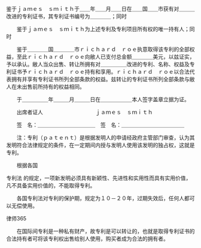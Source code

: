 
 
 

  鉴于ｊａｍｅｓ　ｓｍｉｔｈ于＿＿年＿＿月＿＿日在＿＿国＿＿市获有对＿＿＿改进的专利证书，其专利证书编号为＿＿＿＿；同时
  
 
  
　　鉴于ｊａｍｅｓ　ｓｍｉｔｈ为上述专利及专利项目所有权的唯一持有人；同时 
  

  
　　鉴于＿＿＿＿国＿＿＿＿市ｒｉｃｈａｒｄ　ｒｏｅ执意取得该专利的全部权益，至此ｒｉｃｈａｒｄ　ｒｏｅ向敝人已支付总金额＿＿＿＿美元，以兹证实，予以承认。敝人当众出售、转让所拥有对＿＿＿＿＿改进的专利、名称、权益及专利证书予ｒｉｃｈａｒｄ　ｒｏｅ持有和享用。ｒｉｃｈａｒｄ　ｒｏｅ以合法代表拥有并享有专利证书所列全部条款的权益。兹转让的专利证书所列全部条款与敝人在未出售前所持有的权益相同。 
  

  
　　于＿＿＿＿＿年＿＿＿月＿＿＿日在＿＿＿＿＿＿本人签字盖章立据为证。 
  
　　出席者证人　　　　　　　　　　ｊａｍｅｓ　ｓｍｉｔｈ 
  
　　签　名：＿＿＿＿＿＿＿＿＿＿＿　签　名：＿＿＿＿＿＿＿＿＿＿＿＿ 
  

  
　　注：专利（ｐａｔｅｎｔ）是根据发明人的申请经政府主管部门审查，认为其发明符合法律规定的条件，在一定期间内授与发明人使用该发明的独占权，这就是专利。
  
 
  
　　根据各国
  
专利法
的规定，一项新发明必须具有新颖性、先进性和实用性而具有实用价值，凡不具备实用价值的，不能取得专利。 
  

  
　　各国专利法对专利的保护期，规定为１０－２０年，过期失效后，任何人都可以无偿使用。 
  

  

 




 
律师365






　　在国际间专利是一种私有财产，故专利是可以转让的，也就是取得专利证书的合法持有者可将该专利权出售给别人使用，购买者成为合法的拥有者。 


 

 
 
 
 
 
  


  
 

  


  


  
 
 
 
 

